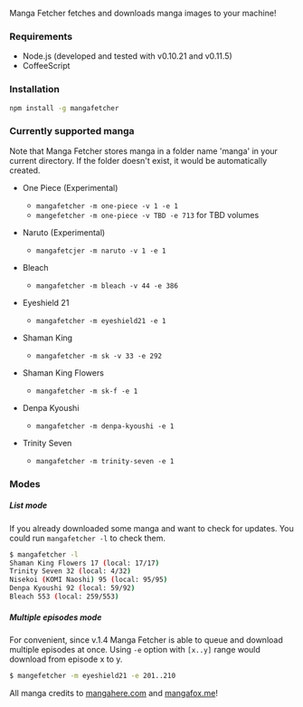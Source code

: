 Manga Fetcher fetches and downloads manga images to your machine!

### Requirements

- Node.js (developed and tested with v0.10.21 and v0.11.5)
- CoffeeScript

### Installation

``` bash
npm install -g mangafetcher
```

### Currently supported manga

Note that Manga Fetcher stores manga in a folder name 'manga' in your current directory.
If the folder doesn't exist, it would be automatically created.

- One Piece (Experimental)
  - `mangafetcher -m one-piece -v 1 -e 1`
  - `mangefetcher -m one-piece -v TBD -e 713` for TBD volumes

- Naruto (Experimental)
  - `mangafetcjer -m naruto -v 1 -e 1`

- Bleach
  - `mangafetcher -m bleach -v 44 -e 386`

- Eyeshield 21
  - `mangafetcher -m eyeshield21 -e 1`

- Shaman King
  - `mangafetcher -m sk -v 33 -e 292`

- Shaman King Flowers
  - `mangafetcher -m sk-f -e 1`

- Denpa Kyoushi
  - `mangafetcher -m denpa-kyoushi -e 1`

- Trinity Seven
  - `mangafetcher -m trinity-seven -e 1`

### Modes

##### List mode

If you already downloaded some manga and want to check for updates.
You could run `mangafetcher -l` to check them.

``` bash
$ mangafetcher -l
Shaman King Flowers 17 (local: 17/17)
Trinity Seven 32 (local: 4/32)
Nisekoi (KOMI Naoshi) 95 (local: 95/95)
Denpa Kyoushi 92 (local: 59/92)
Bleach 553 (local: 259/553)
```

##### Multiple episodes mode

For convenient, since v.1.4 Manga Fetcher is able to queue and download
multiple episodes at once. Using `-e` option with `[x..y]` range
would download from episode x to y.

``` bash
$ mangefetcher -m eyeshield21 -e 201..210
```

All manga credits to [mangahere.com](http://mangahere.com) and [mangafox.me](http://mangafox.me)!
